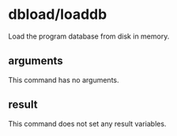 # dbload/loaddb

Load the program database from disk in memory.

## arguments

This command has no arguments.

## result

This command does not set any result variables.
